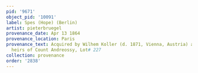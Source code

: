 ```yaml
---
pid: '9671'
object_pid: '10091'
label: Spes (Hope) (Berlin)
artist: pieterbruegel
provenance_date: Apr 13 1864
provenance_location: Paris
provenance_text: Acquired by Wilhem Koller (d. 1871, Vienna, Austria) at auction of
  heirs of Count Andreossy, Lot# 227
collection: provenance
order: '2838'
---
```

